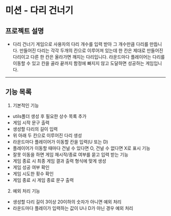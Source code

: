 # 미션 - 다리 건너기 
## 프로젝트 설명
- 다리 건너기 게임으로 사용자의 다리 개수를 입력 받아 그 개수만큼 다리를 만듭니다. 만들어진 다리는 각각 두개의 칸으로 이루어져 있는데 한 칸은 제대로 만들어진 다리이고 다른 한 칸은 올라가면 깨지는 다리입니다. 라운드마다 플레이어는 다리를 이동할 수 있고 칸을 골라 끝까지 함정에 빠지지 않고 도달하면 성공하는 게임입니다.

---

## 기능 목록

1) 기본적인 기능
  - utils폴더 생성 후 필요한 상수 목록 추가
  - 게임 시작 문구 출력
  - 생성할 다리의 길이 입력
  - 위 아래 두 칸으로 이루어진 다리 생성
  - 라운드마다 플레이어가 이동할 칸을 입력(U 또는 D)
  - 플레이어가 이동할 때마다 건널 수 있다면 O, 건널 수 없다면 X로 표시 기능
  - 잘못 이동을 하면 게임 재시작/종료 여부를 묻고 입력 받는 기능
  - 게임 종료 시 최종 게임 결과 출력 형식에 맞게 생성
  - 게임 성공 여부 확인
  - 게임 시도한 횟수 확인
  - 게임 종료 시 게임 종료 문구 출력

2) 예외 처리 기능
  - 생성할 다리 길이 3이상 20이하의 숫자가 아니면 예외 처리
  - 라운드마다 플레이가 입력하는 값이 U나 D가 아닌 경우 예외 처리